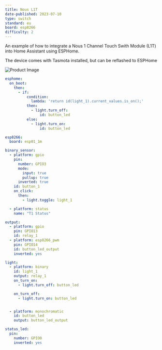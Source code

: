 ```yaml
---
title: Nous L1T
date-published: 2023-07-10
type: switch
standard: eu
board: esp8266
difficulty: 2 
---
```


An example of how to integrate a Nous 1 Channel Touch Swith Module (L1T) into Home Assistant
using ESPHome.

The device comes with Tasmota installed, but can be reflashed to ESPHome

![Product Image](/nous_L1T.webp "Product Image")

``` yaml
esphome:
  on_boot:
    then:
      - if:
          condition:
            lambda: 'return id(light_1).current_values.is_on();'
          then:
            - light.turn_off:
                id: button_led
          else:
            - light.turn_on:
                id: button_led

esp8266:
  board: esp01_1m

binary_sensor:
  - platform: gpio
    pin:
      number: GPIO3
      mode:
        input: true
        pullup: true
      inverted: true
    id: button_1
    on_click:
      then:
        - light.toggle: light_1

  - platform: status
    name: "T1 Status"

output:
  - platform: gpio
    pin: GPIO13
    id: relay_1
  - platform: esp8266_pwm
    pin: GPIO14
    id: button_led_output
    inverted: yes

light:
  - platform: binary
    id: light_1
    output: relay_1
    on_turn_on:
      - light.turn_off: button_led

    on_turn_off:
      - light.turn_on: button_led


  - platform: monochromatic
    id: button_led
    output: button_led_output

status_led:
  pin:
    number: GPIO0
    inverted: yes

```

